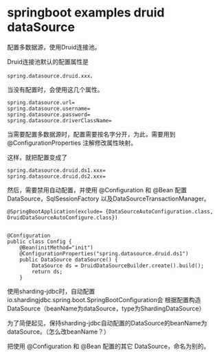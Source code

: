 # springboot examples druid dataSource

配置多数据源，使用Druid连接池。

Druid连接池默认的配置属性是

```
spring.datasource.druid.xxx，
```

当没有配置时，会使用这几个属性。

```
spring.datasource.url=
spring.datasource.username=
spring.datasource.password=
spring.datasource.driverClassName=
```

当需要配置多数据源时，配置需要按名字分开，为此，需要用到 @ConfigurationProperties 注解修改属性映射。

这样，就把配置变成了

```
spring.datasource.druid.ds1.xxx=
spring.datasource.druid.ds2.xxx=
```

然后，需要禁用自动配置，并使用 @Configuration 和 @Bean 配置 DataSource，SqlSessionFactory 以及DataSourceTransactionManager。

```
@SpringBootApplication(exclude= {DataSourceAutoConfiguration.class, DruidDataSourceAutoConfigure.class})


@Configuration
public class Config {
	@Bean(initMethod="init")
	@ConfigurationProperties("spring.datasource.druid.ds1")
	public DataSource dataSource() {
		DataSource ds = DruidDataSourceBuilder.create().build();
		return ds;
	}

```

使用sharding-jdbc时，自动配置 io.shardingjdbc.spring.boot.SpringBootConfiguration会
根据配置构造DataSource（beanName为dataSource，type为ShardingDataSource）

为了简便起见，保持sharding-jdbc自动配置的DataSource的beanName为dataSource。（怎么改beanName？）

把使用 @Configuration 和 @Bean 配置的其它 DataSource，命名为别的。




